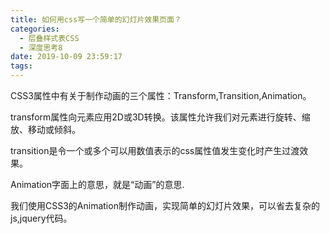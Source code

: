 ```yaml
---
title: 如何用css写一个简单的幻灯片效果页面？
categories:
  - 层叠样式表CSS
  - 深度思考8
date: 2019-10-09 23:59:17
tags:
---
```

CSS3属性中有关于制作动画的三个属性：Transform,Transition,Animation。

transform属性向元素应用2D或3D转换。该属性允许我们对元素进行旋转、缩放、移动或倾斜。

transition是令一个或多个可以用数值表示的css属性值发生变化时产生过渡效果。

Animation字面上的意思，就是“动画”的意思.

我们使用CSS3的Animation制作动画，实现简单的幻灯片效果，可以省去复杂的js,jquery代码。

